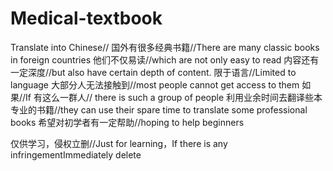 # Medical-textbook
Translate into Chinese//
国外有很多经典书籍//There are many classic books in foreign countries
他们不仅易读//which are not only easy to read
内容还有一定深度//but also have certain depth of content.
限于语言//Limited to language
大部分人无法接触到//most people cannot get access to them
如果//If 
有这么一群人// there is such a group of people
利用业余时间去翻译些本专业的书籍//they can use their spare time to translate some professional books
希望对初学者有一定帮助//hoping to help beginners


仅供学习，侵权立删//Just for learning，If there is any infringementImmediately delete
